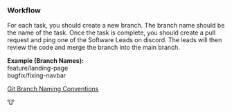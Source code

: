 ### Workflow
For each task, you should create a new branch. The branch name should be the name of the task. Once the task is complete, you should create a pull request and ping one of the Software Leads on discord. The leads will then review the code and merge the branch into the main branch.

**Example (Branch Names):** \
feature/landing-page \
bugfix/fixing-navbar

[Git Branch Naming Conventions](https://www.linkedin.com/pulse/naming-conventions-git-branches-kiran-javvaji-6fuac/)

🐮

